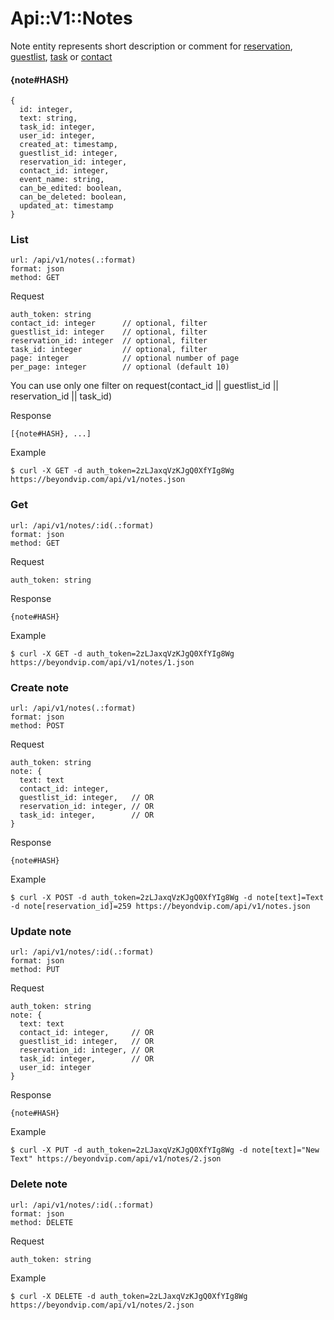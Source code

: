 # Api::V1::Notes

Note entity represents short description or comment for [reservation](/api/reservations.md), [guestlist](/api/guestlists.md), [task](/api/tasks.md) or [contact](/api/contacts.md)

#### {note#HASH}
    {
      id: integer,
      text: string,
      task_id: integer,
      user_id: integer,
      created_at: timestamp,
      guestlist_id: integer,
      reservation_id: integer,
      contact_id: integer,
      event_name: string,
      can_be_edited: boolean,
      can_be_deleted: boolean,
      updated_at: timestamp
    }

### List
    url: /api/v1/notes(.:format)
    format: json
    method: GET

  Request

    auth_token: string
    contact_id: integer      // optional, filter
    guestlist_id: integer    // optional, filter
    reservation_id: integer  // optional, filter
    task_id: integer         // optional, filter
    page: integer            // optional number of page
    per_page: integer        // optional (default 10)

  You can use only one filter on request(contact_id || guestlist_id || reservation_id || task_id)

  Response

    [{note#HASH}, ...]

  Example

    $ curl -X GET -d auth_token=2zLJaxqVzKJgQ0XfYIg8Wg https://beyondvip.com/api/v1/notes.json

### Get
    url: /api/v1/notes/:id(.:format)
    format: json
    method: GET

  Request

    auth_token: string

  Response

    {note#HASH}

  Example

    $ curl -X GET -d auth_token=2zLJaxqVzKJgQ0XfYIg8Wg https://beyondvip.com/api/v1/notes/1.json

### Create note
    url: /api/v1/notes(.:format)
    format: json
    method: POST

  Request

    auth_token: string
    note: {
      text: text
      contact_id: integer,
      guestlist_id: integer,   // OR
      reservation_id: integer, // OR
      task_id: integer,        // OR
    }

  Response

    {note#HASH}

  Example

    $ curl -X POST -d auth_token=2zLJaxqVzKJgQ0XfYIg8Wg -d note[text]=Text -d note[reservation_id]=259 https://beyondvip.com/api/v1/notes.json

### Update note
    url: /api/v1/notes/:id(.:format)
    format: json
    method: PUT

  Request

    auth_token: string
    note: {
      text: text
      contact_id: integer,     // OR
      guestlist_id: integer,   // OR
      reservation_id: integer, // OR
      task_id: integer,        // OR
      user_id: integer
    }

  Response

    {note#HASH}

  Example

    $ curl -X PUT -d auth_token=2zLJaxqVzKJgQ0XfYIg8Wg -d note[text]="New Text" https://beyondvip.com/api/v1/notes/2.json

### Delete note
    url: /api/v1/notes/:id(.:format)
    format: json
    method: DELETE

  Request

    auth_token: string

  Example

    $ curl -X DELETE -d auth_token=2zLJaxqVzKJgQ0XfYIg8Wg https://beyondvip.com/api/v1/notes/2.json
